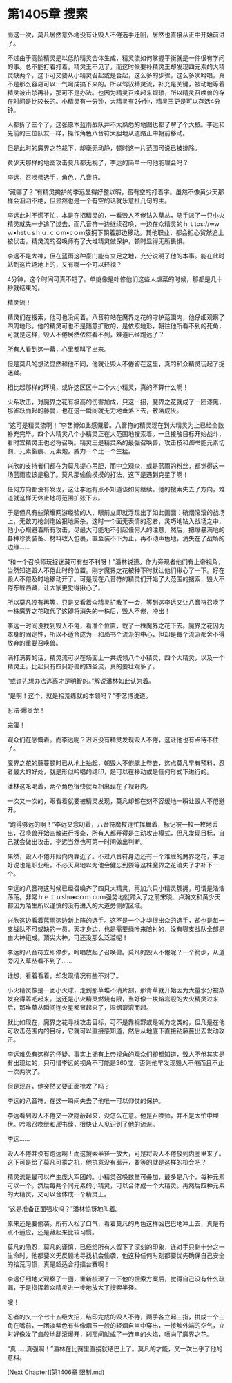 # 第1405章 搜索

而这一次，莫凡居然意外地没有让毁人不倦选手迂回，居然也直接从正中开始前进了。

不过由于高阶精灵是以低阶精灵合体生成，精灵流如何掌握平衡就是一件很有学问的事。总不能打着打着，精灵王不见了，而这时候要补精灵王却发现四元素的大精灵缺两个，这下可又要从小精灵召起或是合起，这么多的步骤，这么多次吟唱，真不是那么容易可以一气呵成搞下来的。所以驾驭精灵流，补充是关键，被动地等着精灵被击杀再补，那可不是办法。也因为精灵召唤起来烦琐，所以精灵召唤兽的存在时间是比较长的。小精灵有一分钟，大精灵有2分钟，精灵王更是可以存活4分钟。

人都折了三个了，这张原本蓝雨战队并不太熟悉的地图也都了解了个大概。李远和先前的三位队友一样，操作角色八音符大胆地从道路正中朝前移动。

但是此时的魔界之花栽下，却毫无动静，顿时这一片范围可说已被排除。

黄少天那样的地图攻击莫凡都无视了，李远的简单一句他能理会吗？

李远，召唤师选手，角色，八音符。

“藏哪了？”有精灵掩护的李远显得好整以暇，蛮有空的打着字。虽然不像黄少天那样会滔滔不绝，但显然也是一个有空的话就乐意扯几句的主。

李远此时不慌不忙，本是在招精灵的，一看毁人不倦钻入草丛，随手派了一只小火精灵就先一步追了过去，而八音符一边继续召唤，一边在众精灵的ｈｔtps://wwｗ•hetｕsｈｕ.ｃｏm•cｏｍ簇拥下朝着那边移动。其他职业，都会担心贸然追上被伏击，精灵流的召唤师有了大堆精灵做保护，顿时显得无所畏惧。

李远不是大神，但在蓝雨这种豪门能有立足之地，充分说明了他的本事。能在此时站到这片场地上的，又有哪一个可以轻视？

4分钟，这个时间可真不短了。单挑像是叶修他们这些人虐菜的时候，那都是几十秒就结束的。

精灵流！

精灵们在搜索，他可也没闲着。八音符站在魔界之花的守护范围内，他仔细观察了四周地形。他的精灵可也不是随意扩散的，是依照地形，朝往他所看不到的死角，可就是这样，毁人不倦居然依然看不到，难道已经跑远了？

所有人看到这一幕，心里都叫了出来。

但是莫凡的想法显然和他不同，他就让毁人不倦留在这里，真的和众精灵玩起了捉迷藏。

相比起那样的环境，或许这区区十二个大小精灵，真的不算什么啊！

火系攻击，对魔界之花有极高的伤害加成，只这一招，魔界之花就成了一团漆黑，那雀跃而起的藤蔓，也在这一瞬间就无力地垂落下去，散落成灰。

“这可是精灵流啊！”李艺博如此感慨着。八音符的精灵现在到大精灵为止已经全数补充完毕。四个大精灵八个小精灵正在大范围地搜索着。一旦接触目标开始战斗，看时宜精灵王也必将召唤。精灵王是精灵系的最强召唤兽，攻击技和*图*书能元素切割、元素裂痕、元素炮，威力一个比一个生猛。

兴欣的支持者们都在为莫凡提心吊胆，而中立观众，或是蓝雨的粉丝，都觉得这一场蓝雨应该是稳了。莫凡那偷偷摸摸的打法，这下是遇到克星了啊！

任何方向都没有发现，这让李远有点不知道该如何继续。他的搜索失去了方向，难道就这样无休止地将范围扩张下去。

于是但凡有些荣耀网游经验的人，眼前立即就浮现出了如此画面：硝烟滚滚的战场上，无数刀枪剑炮凶狠地厮杀，这时一个面无表情的忍者，灵巧地钻入战场之中，他小心规避着所有攻击，尽最大可能地不引起任何人的注意，然后，把爆暴满地的各种珍贵装备、材料收入包裹，直至装不下为止，再不动声色地，消失在了战场的边缘……

“和一个召唤师玩捉迷藏可有些不利呀！”潘林说道。作为旁观者他们有上帝视角，当然知道毁人不倦此时的位置。刚才魔界之花被种下时就让他们揪心了一下。好在毁人不倦及时地移动开了。可是现在八音符的精灵们开始了大范围的搜索，毁人不倦东躲西藏，让大家更觉得揪心了。

所以莫凡没有再等，只是又看着众精灵扩散了一会，等到这李远又让八音符召唤了一株魔界之花取代了这即将消失的一株后，毁人不倦，冲出！

李远一时间没找到毁人不倦，看准个位置，栽了一株魔界之花下去。魔界之花因为本身的固定性，所以不适合成为一和*图*书个流派的中心，但却是每个流派都舍不得放弃的重要召唤兽。

满打满算的话，精灵流可以在场面上一共统领八个小精灵，四个大精灵，以及一个精灵王。比起只有四只野兽的四圣流，真的要壮观多了。

“或许先想办法逃离才是明智的。”解说潘林如此认为着。

“是啊！这个，就是拾荒练就的本领吗？”李艺博说道。

忍法·爆炎龙！

完蛋！

观众们在感慨着。而李远呢？迟迟没有精灵发现毁人不倦，这让他也有点待不住了。

魔界之花的藤蔓顿时已从地上抽起，朝毁人不倦腿上卷去，这点莫凡早有预料，忍者最大的好处，就是形似吟唱的结印，是可以在移动或是任何形式下进行的。

潘林这吆喝着，两个角色很快就互相出现在了视野内。

一次又一次的，眼看着就要被精灵发现，莫凡却都在刻不容缓地一瞬让毁人不倦避开。

“跑得够远的啊！”李远又念叨着，八音符魔杖连忙挥舞着，标记被一枚一枚地丢出，召唤兽开始四散进行搜查，所有人都开得是主动攻击模式，但凡发现目标，自己就会做出攻击，李远当然也可第一时间做出判断。

果然，毁人不倦开始向内靠近了。不过八音符身边还有一个难缠的魔界之花，李远好说也是职业级，不必天真地以为他会健忘到要等这株魔界之花消失了才补下一个。

李远的八音符这时候已经召唤齐了四只大精灵，再加六只小精灵簇拥，可谓是浩浩荡荡。非常ｈｅｔｕshu•cｏｍ.coｍ强势地就踏入了之前宋晓、卢瀚文和黄少天都因为陌生所以谨慎的没有进入的大道旁侧的区域。

兴欣这边看着蓝雨这边新上阵的选手。这不是一个才华很出众的选手，却也是每一支战队不可或缺的一员。天才身边，也是需要绿叶来陪衬的，没有哪支战队全部是由大神组成。顶尖大神，可还没那么泛滥呢！

李远的八音符立即停步，吟唱放起了召唤兽。莫凡的毁人不倦呢？一个箭步，从道旁闪入草丛看不到了……

谁想，看着看着，却发现情况有些不对了。

小火精灵像是一团小火球，走到那草堆不消片刻，那青草就开始因为大量水分被蒸发变得蔫吧起来。这还是小火精灵燃烧有限，当好像一块熔岩般的大火精灵过来后，那堆草丛瞬间连火星都冒起来了，湿烟滚滚而起。

就比如现在，魔界之花寻找攻击目标，可不是靠视野或是听力之类的，但凡是在他可攻击范围内的目标，它就可以直接感知道，然后从地底下直接钻藤蔓出去发动攻击。

李远难免有这样的怀疑。事实上拥有上帝视角的观众们却都知道，毁人不倦其实是有出现过的，只可惜李远的视角不可能是360度，否则他早发现毁人不倦而且不止一次两次了。

但是现在，他突然又要正面抢攻了吗？

李远的八音符，在这一瞬间失去了他唯一可以仰仗的保护。

李远看到毁人不倦又一次隐蔽起来，没怎么在意。他是召唤师，并不是太怕中埋伏。吟唱召唤继和*图*书续，很快让人见识到了他的流派。

李远……

毁人不倦并没有跑远啊！而这搜索半径一放大，可是将毁人不倦放到内圈里来了。这下可是给了莫凡可乘之机，他执意没有离开，要等的就是这样的机会吧？

精灵流是最可以产生庞大军团的。小精灵召唤数量可叠加，最多是八个，每种元素可以一个。然后每两个同元素的小精灵，可以合体成一个大精灵。再然后四种元素的大精灵，又可以合体成一个精灵王。

“这是准备正面强攻吗？”潘林惊讶地叫着。

原来还是要偷袭。所有人松了口气，看着莫凡的角色这样凶巴巴地冲上去，真是有点不适应，还是藏起来比较习惯。

莫凡的隐忍，莫凡的谨慎，已经给所有人留下了深刻的印象，连对手只剩十分之一生命时，他都要义无反顾地寻找机会偷袭，他这种任何时刻都要优先确保自己安全的拾荒习惯，真是超适合打擂台赛啊！

李远仔细地又观察了一圈，重新梳理了一下他的搜索方案后，觉得自己没有什么疏漏，于是指挥着众精灵进一步地放大了搜索半径。

嗖！

忍者的又一个七十五级大招，结印完成的毁人不倦，两手各立起三指，拼成一个三角在嘴前，一团淡紫色有些像烟玉一般的轻烟自当中穿出，一接触外端的空气，立时好像发了疯般地翻滚爆开，刹那间就成了一连串的火焰，喷向了魔界之花。

“真……真强啊！”潘林在比赛里直接就结巴上了。莫凡的才能，又一次出乎了他的意料。



[Next Chapter](第1406章 限制.md)